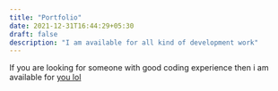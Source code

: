 ```yaml
---
title: "Portfolio"
date: 2021-12-31T16:44:29+05:30
draft: false
description: "I am available for all kind of development work"
---
```


If you are looking for someone with good coding experience then i am available for [you lol](https://google.com)
